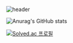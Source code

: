 
![header](https://capsule-render.vercel.app/api?type=wave&color=auto&height=300&section=header&text=Hdddhdd%20&fontSize=90)

![Anurag's GitHub stats](https://github-readme-stats.vercel.app/api?username=hdddhdd&show_icons=true&theme=transparent)

[![Solved.ac 프로필](http://mazassumnida.wtf/api/generate_badge?boj={nuly08})](https://solved.ac/{nuly08})
